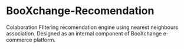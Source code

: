 # BooXchange-Recomendation
Colaboration FIltering recomendation engine using nearest neighbours association. Designed as an internal component of BooXchange e-commerce platform.
